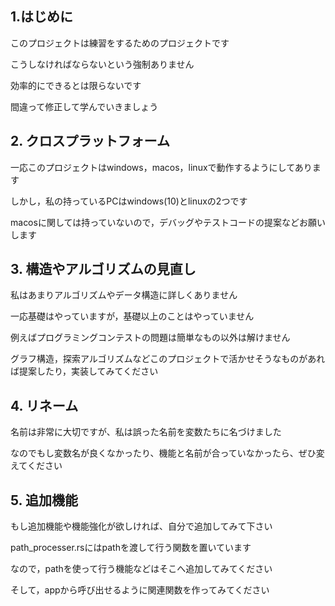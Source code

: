## 1.はじめに

このプロジェクトは練習をするためのプロジェクトです

こうしなければならないという強制ありません

効率的にできるとは限らないです

間違って修正して学んでいきましょう

## 2. クロスプラットフォーム

一応このプロジェクトはwindows，macos，linuxで動作するようにしてあります

しかし，私の持っているPCはwindows(10)とlinuxの2つです

macosに関しては持っていないので，デバッグやテストコードの提案などお願いします

## 3. 構造やアルゴリズムの見直し

私はあまりアルゴリズムやデータ構造に詳しくありません

一応基礎はやっていますが，基礎以上のことはやっていません

例えばプログラミングコンテストの問題は簡単なもの以外は解けません

グラフ構造，探索アルゴリズムなどこのプロジェクトで活かせそうなものがあれば提案したり，実装してみてください

## 4. リネーム

名前は非常に大切ですが、私は誤った名前を変数たちに名づけました

なのでもし変数名が良くなかったり、機能と名前が合っていなかったら、ぜひ変えてください

## 5. 追加機能

もし追加機能や機能強化が欲しければ、自分で追加してみて下さい

path_processer.rsにはpathを渡して行う関数を置いています

なので，pathを使って行う機能などはそこへ追加してみてください

そして，appから呼び出せるように関連関数を作ってみてください
